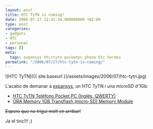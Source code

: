 ```yaml
---
layout: post
title: HTC TyTN is coming!
date: 2006-07-27 12:41:34.000000000 +02:00
type: post
categories:
- gadgets
- HTC
- personal
tags: []
meta:
  tags: expansys htc+tytn pocketpc phone htc hermes
permalink: "/2006/07/27/htc-tytn-is-coming/"
---
```

![HTC TyTN]({{ site.baseurl }}/assets/images/2006/07/htc-tytn.jpg)

L'acabo de demanar a [expansys](http://www.expansys.es), un HTC TyTN i una microSD d'1Gb:

- [HTC TyTN Teléfono Pocket PC (Inglés, QWERTY)](https://www.expansys.es/product.asp?code=TYTN_EU)
- [ORA Memory 1GB Transflash (micro-SD) Memory Module](https://www.expansys.es/product.asp?code=136294)

~~Espero que no trigui molt en arribar!~~

Ja el tinc!!! ;)

